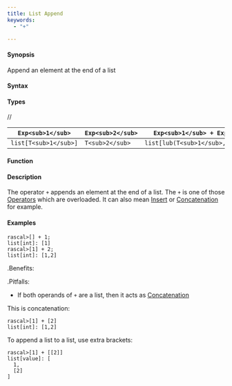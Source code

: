 ```yaml
---
title: List Append
keywords:
  - "+"

---
```


#### Synopsis

Append an element at the end of a list

#### Syntax

#### Types

//

| `Exp<sub>1</sub>`     |  `Exp<sub>2</sub>`     | `Exp<sub>1</sub> + Exp<sub>2</sub>`       |
| --- | --- | --- |
| `list[T<sub>1</sub>]` |  `T<sub>2</sub>`       | `list[lub(T<sub>1</sub>,T<sub>2</sub>)]`  |


#### Function

#### Description

The operator `+` appends an element at the end of a list. The `+` is one of those [Operators](/docs/Rascal/Expressions/Operators) which are overloaded. It can also mean [Insert](/docs/Rascal/Expressions/Values/List/Insert) or [Concatenation](/docs/Rascal/Expressions/Values/List/Concatenation) for example.

#### Examples


```rascal-shell
rascal>[] + 1;
list[int]: [1]
rascal>[1] + 2;
list[int]: [1,2]
```

.Benefits:

.Pitfalls:

* If both operands of `+` are a list, then it acts as [Concatenation](/docs/Rascal/Expressions/Values/List/Concatenation) 

This is concatenation:

```rascal-shell
rascal>[1] + [2]
list[int]: [1,2]
```

To append a list to a list, use extra brackets:

```rascal-shell
rascal>[1] + [[2]]
list[value]: [
  1,
  [2]
]
```


